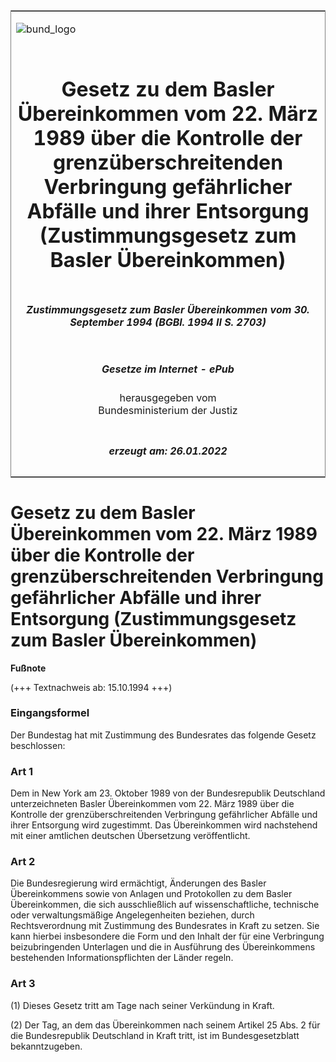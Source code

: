 <span id="DECKBLATT.html"></span>

<table border="0" frame="border" width="100%">

<tr valign="top">

<td align="left">

![bund\_logo](BfJ_2021_Web_de_de.gif)

</td>

<td align="right">

 

</td>

</tr>

<tr align="center" valign="middle">

<td colspan="2">

# Gesetz zu dem Basler Übereinkommen vom 22. März 1989 über die Kontrolle der grenzüberschreitenden Verbringung gefährlicher Abfälle und ihrer Entsorgung (Zustimmungsgesetz zum Basler Übereinkommen)

</td>

</tr>

<tr align="center" valign="middle">

<td colspan="2">

##### Zustimmungsgesetz zum Basler Übereinkommen vom 30. September 1994 (BGBl. 1994 II S. 2703)

</td>

</tr>

<tr align="center" valign="middle">

<td colspan="2">

  
  

##### Gesetze im Internet - ePub  
  
herausgegeben vom  
Bundesministerium der Justiz

</td>

</tr>

<tr align="center" valign="bottom">

<td colspan="2">

  
  

##### erzeugt am: 26.01.2022

</td>

</tr>

</table>

<span id="BJNR270320994.html"></span>

# Gesetz zu dem Basler Übereinkommen vom 22. März 1989 über die Kontrolle der grenzüberschreitenden Verbringung gefährlicher Abfälle und ihrer Entsorgung (Zustimmungsgesetz zum Basler Übereinkommen)

<div>

  
**Fußnote**

<div class="jnhtml">

<div>

<div class="jurAbsatz">

(+++ Textnachweis ab: 15.10.1994 +++)

</div>

</div>

</div>

</div>

<span id="BJNR270320994BJNE000100308.html"></span>

### Eingangsformel  

<div>

<div class="jnhtml">

<div>

<div class="jurAbsatz">

Der Bundestag hat mit Zustimmung des Bundesrates das folgende Gesetz
beschlossen:

</div>

</div>

</div>

</div>

<span id="BJNR270320994BJNE000200308.html"></span>

### Art 1  

<div>

<div class="jnhtml">

<div>

<div class="jurAbsatz">

Dem in New York am 23. Oktober 1989 von der Bundesrepublik Deutschland
unterzeichneten Basler Übereinkommen vom 22. März 1989 über die
Kontrolle der grenzüberschreitenden Verbringung gefährlicher Abfälle und
ihrer Entsorgung wird zugestimmt. Das Übereinkommen wird nachstehend mit
einer amtlichen deutschen Übersetzung veröffentlicht.

</div>

</div>

</div>

</div>

<span id="BJNR270320994BJNE000300308.html"></span>

### Art 2  

<div>

<div class="jnhtml">

<div>

<div class="jurAbsatz">

Die Bundesregierung wird ermächtigt, Änderungen des Basler
Übereinkommens sowie von Anlagen und Protokollen zu dem Basler
Übereinkommen, die sich ausschließlich auf wissenschaftliche,
technische oder verwaltungsmäßige Angelegenheiten beziehen, durch
Rechtsverordnung mit Zustimmung des Bundesrates in Kraft zu setzen. Sie
kann hierbei insbesondere die Form und den Inhalt der für eine
Verbringung beizubringenden Unterlagen und die in Ausführung des
Übereinkommens bestehenden Informationspflichten der Länder regeln.

</div>

</div>

</div>

</div>

<span id="BJNR270320994BJNE000400308.html"></span>

### Art 3  

<div>

<div class="jnhtml">

<div>

<div class="jurAbsatz">

(1) Dieses Gesetz tritt am Tage nach seiner Verkündung in Kraft.

</div>

<div class="jurAbsatz">

(2) Der Tag, an dem das Übereinkommen nach seinem Artikel 25 Abs. 2 für
die Bundesrepublik Deutschland in Kraft tritt, ist im Bundesgesetzblatt
bekanntzugeben.

</div>

</div>

</div>

</div>
